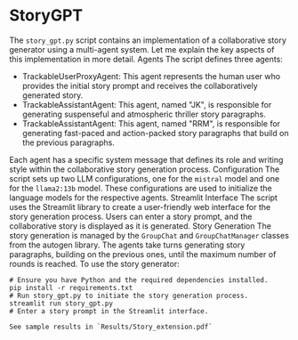 # StoryGPT
The `story_gpt.py` script contains an implementation of a collaborative story generator using a multi-agent system. Let me explain the key aspects of this implementation in more detail.
Agents
The script defines three agents:

- TrackableUserProxyAgent: This agent represents the human user who provides the initial story prompt and receives the collaboratively generated story.
- TrackableAssistantAgent: This agent, named "JK", is responsible for generating suspenseful and atmospheric thriller story paragraphs.
- TrackableAssistantAgent: This agent, named "RRM", is responsible for generating fast-paced and action-packed story paragraphs that build on the previous paragraphs.

Each agent has a specific system message that defines its role and writing style within the collaborative story generation process.
Configuration
The script sets up two LLM configurations, one for the `mistral` model and one for the `llama2:13b` model. These configurations are used to initialize the language models for the respective agents.
Streamlit Interface
The script uses the Streamlit library to create a user-friendly web interface for the story generation process. Users can enter a story prompt, and the collaborative story is displayed as it is generated.
Story Generation
The story generation is managed by the `GroupChat` and `GroupChatManager` classes from the autogen library. The agents take turns generating story paragraphs, building on the previous ones, until the maximum number of rounds is reached.
To use the story generator:
```
# Ensure you have Python and the required dependencies installed.
pip install -r requirements.txt
# Run story_gpt.py to initiate the story generation process.
streamlit run story_gpt.py
# Enter a story prompt in the Streamlit interface.

See sample results in `Results/Story_extension.pdf`

